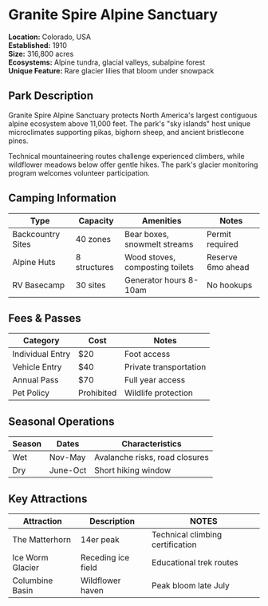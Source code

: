 # Granite Spire Alpine Sanctuary

**Location:** Colorado, USA  
**Established:** 1910  
**Size:** 316,800 acres  
**Ecosystems:** Alpine tundra, glacial valleys, subalpine forest  
**Unique Feature:** Rare glacier lilies that bloom under snowpack

## Park Description
Granite Spire Alpine Sanctuary protects North America's largest contiguous alpine ecosystem above 11,000 feet. The park's "sky islands" host unique microclimates supporting pikas, bighorn sheep, and ancient bristlecone pines.

Technical mountaineering routes challenge experienced climbers, while wildflower meadows below offer gentle hikes. The park's glacier monitoring program welcomes volunteer participation.

## Camping Information
| Type              | Capacity       | Amenities                  | Notes                     |
|-------------------|----------------|---------------------------|---------------------------|
| Backcountry Sites | 40 zones       | Bear boxes, snowmelt streams | Permit required          |
| Alpine Huts       | 8 structures   | Wood stoves, composting toilets | Reserve 6mo ahead    |
| RV Basecamp       | 30 sites       | Generator hours 8-10am     | No hookups                |

## Fees & Passes
| Category            | Cost    | Notes                      |
|---------------------|---------|----------------------------|
| Individual Entry    | $20     | Foot access          |
| Vehicle Entry       | $40     | Private transportation     |
| Annual Pass         | $70     | Full year access           |
| Pet Policy          | Prohibited| Wildlife protection        |

## Seasonal Operations
| Season    | Dates       | Characteristics                  |
|-----------|-------------|-----------------------------------|
| Wet       | Nov-May     | Avalanche risks, road closures    |
| Dry       | June-Oct    | Short hiking window               |

## Key Attractions
| Attraction    | Description       | NOTES                  |
|-----------|-------------|-----------------------------------|
| The Matterhorn | 14er peak  | Technical climbing certification  |
| Ice Worm Glacier | Receding ice field | Educational trek routes           |
| Columbine Basin | Wildflower haven | Peak bloom late July              |
